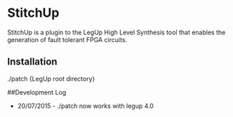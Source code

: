 # StitchUp
StitchUp is a plugin to the LegUp High Level Synthesis tool that enables the generation of fault tolerant FPGA circuits.

## Installation
./patch {LegUp root directory} 


##Development Log

* 20/07/2015 - ./patch now works with legup 4.0
